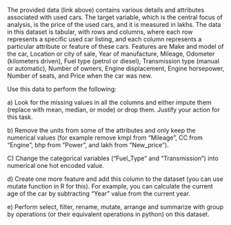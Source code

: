 The provided data (link above) contains various details and attributes associated with used cars. The target variable, which is the central focus of analysis, is the price of the used cars, and it is measured in lakhs. The data in this dataset is tabular, with rows and columns, where each row represents a specific used car listing, and each column represents a particular attribute or feature of these cars.  Features are Make and model of the car, Location or city of sale, Year of manufacture, Mileage, Odometer (kilometers driven), Fuel type (petrol or diesel), Transmission type (manual or automatic), Number of owners, Engine displacement, Engine horsepower, Number of seats, and Price when the car was new. 

Use this data to perform the following: 
 
a)  Look for the missing values in all the columns and either impute them (replace with mean, median, or mode) or drop them. Justify your action for this task. 
 
b) Remove the units from some of the attributes and only keep the numerical values (for example remove kmpl from “Mileage”, CC from “Engine”, bhp from “Power”, and lakh from “New_price”). 

C) Change the categorical variables (“Fuel_Type” and “Transmission”) into numerical one hot encoded value.

 
d) Create one more feature and add this column to the dataset (you can use mutate function in R for this). For example, you can calculate the current age of the car by subtracting “Year” value from the current year.

e) Perform select, filter, rename, mutate, arrange and summarize with group by operations (or their equivalent operations in python) on this dataset.
